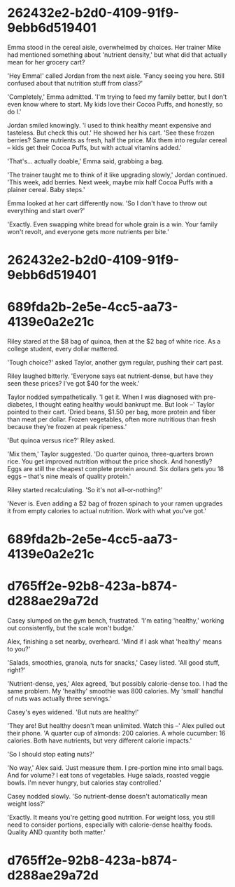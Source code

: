 

# 262432e2-b2d0-4109-91f9-9ebb6d519401

Emma stood in the cereal aisle, overwhelmed by choices. Her trainer Mike had mentioned something about 'nutrient density,' but what did that actually mean for her grocery cart?

'Hey Emma!' called Jordan from the next aisle. 'Fancy seeing you here. Still confused about that nutrition stuff from class?'

'Completely,' Emma admitted. 'I'm trying to feed my family better, but I don't even know where to start. My kids love their Cocoa Puffs, and honestly, so do I.'

Jordan smiled knowingly. 'I used to think healthy meant expensive and tasteless. But check this out.' He showed her his cart. 'See these frozen berries? Same nutrients as fresh, half the price. Mix them into regular cereal – kids get their Cocoa Puffs, but with actual vitamins added.'

'That's... actually doable,' Emma said, grabbing a bag.

'The trainer taught me to think of it like upgrading slowly,' Jordan continued. 'This week, add berries. Next week, maybe mix half Cocoa Puffs with a plainer cereal. Baby steps.'

Emma looked at her cart differently now. 'So I don't have to throw out everything and start over?'

'Exactly. Even swapping white bread for whole grain is a win. Your family won't revolt, and everyone gets more nutrients per bite.'

# 262432e2-b2d0-4109-91f9-9ebb6d519401



# 689fda2b-2e5e-4cc5-aa73-4139e0a2e21c

Riley stared at the $8 bag of quinoa, then at the $2 bag of white rice. As a college student, every dollar mattered.

'Tough choice?' asked Taylor, another gym regular, pushing their cart past.

Riley laughed bitterly. 'Everyone says eat nutrient-dense, but have they seen these prices? I've got $40 for the week.'

Taylor nodded sympathetically. 'I get it. When I was diagnosed with pre-diabetes, I thought eating healthy would bankrupt me. But look –' Taylor pointed to their cart. 'Dried beans, $1.50 per bag, more protein and fiber than meat per dollar. Frozen vegetables, often more nutritious than fresh because they're frozen at peak ripeness.'

'But quinoa versus rice?' Riley asked.

'Mix them,' Taylor suggested. 'Do quarter quinoa, three-quarters brown rice. You get improved nutrition without the price shock. And honestly? Eggs are still the cheapest complete protein around. Six dollars gets you 18 eggs – that's nine meals of quality protein.'

Riley started recalculating. 'So it's not all-or-nothing?'

'Never is. Even adding a $2 bag of frozen spinach to your ramen upgrades it from empty calories to actual nutrition. Work with what you've got.'

# 689fda2b-2e5e-4cc5-aa73-4139e0a2e21c



# d765ff2e-92b8-423a-b874-d288ae29a72d

Casey slumped on the gym bench, frustrated. 'I'm eating 'healthy,' working out consistently, but the scale won't budge.'

Alex, finishing a set nearby, overheard. 'Mind if I ask what 'healthy' means to you?'

'Salads, smoothies, granola, nuts for snacks,' Casey listed. 'All good stuff, right?'

'Nutrient-dense, yes,' Alex agreed, 'but possibly calorie-dense too. I had the same problem. My 'healthy' smoothie was 800 calories. My 'small' handful of nuts was actually three servings.'

Casey's eyes widened. 'But nuts are healthy!'

'They are! But healthy doesn't mean unlimited. Watch this –' Alex pulled out their phone. 'A quarter cup of almonds: 200 calories. A whole cucumber: 16 calories. Both have nutrients, but very different calorie impacts.'

'So I should stop eating nuts?'

'No way,' Alex said. 'Just measure them. I pre-portion mine into small bags. And for volume? I eat tons of vegetables. Huge salads, roasted veggie bowls. I'm never hungry, but calories stay controlled.'

Casey nodded slowly. 'So nutrient-dense doesn't automatically mean weight loss?'

'Exactly. It means you're getting good nutrition. For weight loss, you still need to consider portions, especially with calorie-dense healthy foods. Quality AND quantity both matter.'

# d765ff2e-92b8-423a-b874-d288ae29a72d


